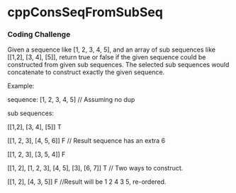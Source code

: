 # cppConsSeqFromSubSeq

### Coding Challenge

Given a sequence like [1, 2, 3, 4, 5], and an array of sub sequences like [[1,2], [3, 4], [5]], return true or false if the given sequence could be constructed from given sub sequences. The selected sub sequences would concatenate to construct exactly the given sequence.

 

Example:

sequence: [1, 2, 3, 4, 5] // Assuming no dup

sub sequences:

[[1,2], [3, 4], [5]] T

[[1, 2, 3], [4, 5, 6]] F // Result sequence has an extra 6

[[1, 2, 3], [3, 5, 4]] F

[[1, 2], [1, 2, 3], [4, 5], [3], [6, 7]] T // Two ways to construct.

[[1, 2], [4, 3, 5]] F //Result will be 1 2 4 3 5, re-ordered.
